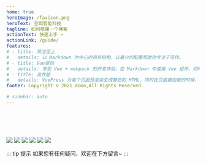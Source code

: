 ```yaml
---
home: true
heroImage: /favicon.png
heroText: 豆姆智能科技
tagline: 如何搭建一个博客
actionText: 快速上手 →
actionLink: /guide/
features:
# - title: 简洁至上
#   details: 以 Markdown 为中心的项目结构，以最少的配置帮助你专注于写作。
# - title: Vue驱动
#   details: 享受 Vue + webpack 的开发体验，在 Markdown 中使用 Vue 组件，同时可以使用 Vue 来开发自定义主题。
# - title: 高性能
#   details: VuePress 为每个页面预渲染生成静态的 HTML，同时在页面被加载的时候，将作为 SPA 运行。
footer: Copyright © 2021 domo,All Rights Reserved.

# sidebar: auto
---
```

<br/><br/><br/><br/>
![](https://img.shields.io/badge/frame-vuepress-brightgreen)
[![](https://img.shields.io/badge/author-C01day-blue)](https://www.c01day.com)
![](https://img.shields.io/badge/email-24602250%40qq.com-red)
[![](https://img.shields.io/badge/Github-C01day-lightgrey)](https://github.com/C01day)
[![](https://img.shields.io/badge/deploy-github%20pages-9cf)](https://github.com/C01day/vuepress-teach/tree/gh-pages)
[![](https://img.shields.io/badge/deploy-vercel-9cf)](https://vuepress-teach.vercel.app)

<!-- curl -X GET \
   -H "X-LC-Id: AeJrrFpeevG1UiXFy0RufFhV-gzGzoHsz" \
   -H "X-LC-Key: rJifMMXQjblecR9UM3wrzuSu,master" \
   https://aejrrfpe.lc-cn-n1-shared.com/1.1/schemas/Counter -->

  
::: tip 提示
如果您有任何疑问，欢迎在下方留言~
:::

<br/><br/>
<Valine></Valine>